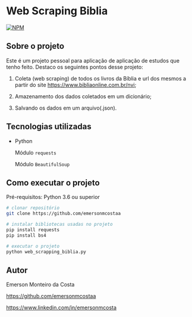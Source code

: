 # Web Scraping Biblia

[![NPM](https://img.shields.io/npm/l/react)](https://github.com/emersonmcostaa/Web-Scraping/blob/main/LICENSE) 

## Sobre o projeto

Este é um projeto pessoal para aplicação de aplicação de estudos que tenho feito.
Destaco os seguintes pontos desse projeto:

1. Coleta (web scraping) de todos os livros da Bíblia e url dos mesmos a partir do site https://www.bibliaonline.com.br/nvi;

2. Amazenamento dos dados coletados em um dicionário;

3. Salvando os dados em um arquivo(.json).

## Tecnologias utilizadas

- Python

   Módulo `requests`

   Módulo `BeautifulSoup`

## Como executar o projeto

Pré-requisitos: Python 3.6 ou superior

```bash
# clonar repositório
git clone https://github.com/emersonmcostaa

# instalar bibliotecas usadas no projeto
pip install requests
pip install bs4

# executar o projeto
python web_scrapping_biblia.py
```

## Autor

Emerson Monteiro da Costa

https://github.com/emersonmcostaa

https://www.linkedin.com/in/emersonmcosta
